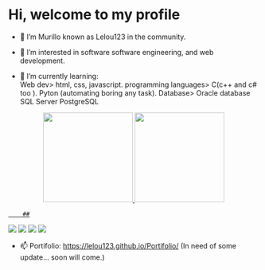 # Hi, welcome to my profile 

- 👋 I’m Murillo known as Lelou123 in the community.

- 👀 I’m interested in software software engineering, and web development.

- 🌱 I’m currently learning:  
        Web dev>
            html, css, javascript.
         programming languages>
            C(c++ and c# too ).
            Pyton (automating boring any task).
         Database>
            Oracle database
            SQL Server
            PostgreSQL
<div align="center">
  <a href="https://github.com/Lelou123">
  <img height="180em" src="https://github-readme-stats.vercel.app/api?username=Lelou123&show_icons=true&theme=dark&include_all_commits=true&count_private=true"/>
  <img height="180em" src="https://github-readme-stats.vercel.app/api/top-langs/?username=Lelou123&layout=compact&langs_count=7&theme=dark"/>
</div>            

        ##
        
<div> 
  <a href="https://instagram.com/ops_xoana" target="_blank"><img src="https://img.shields.io/badge/-Instagram-%23E4405F?style=for-the-badge&logo=instagram&logoColor=white" target="_blank"></a>
 <a href="https://discord.gg/" target="_blank"><img src="https://img.shields.io/badge/Discord-7289DA?style=for-the-badge&logo=discord&logoColor=white" target="_blank"></a> 
  <a href = "mailto:murillosama1@hotmail.com"><img src="https://img.shields.io/badge/-Gmail-%23333?style=for-the-badge&logo=gmail&logoColor=white" target="_blank"></a>
  <a href="https://www.linkedin.com/in/murillo-júlio/" target="_blank"><img src="https://img.shields.io/badge/-LinkedIn-%230077B5?style=for-the-badge&logo=linkedin&logoColor=white" target="_blank"></a> 
 
</div>
            
- 📫 Portifolio: https://lelou123.github.io/Portifolio/ (In need of some update... soon will come.)


